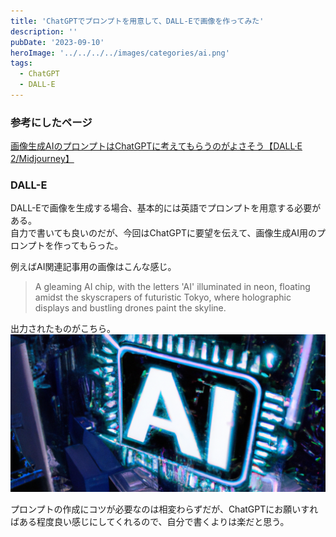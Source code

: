 ```yaml
---
title: 'ChatGPTでプロンプトを用意して、DALL-Eで画像を作ってみた'
description: ''
pubDate: '2023-09-10'
heroImage: '../../../../images/categories/ai.png'
tags:
  - ChatGPT
  - DALL-E
---
```


### 参考にしたページ

[画像生成AIのプロンプトはChatGPTに考えてもらうのがよさそう【DALL·E 2/Midjourney】](https://note.com/keitomatsuri/n/na4a07649c985)

### DALL-E

DALL-Eで画像を生成する場合、基本的には英語でプロンプトを用意する必要がある。  
自力で書いても良いのだが、今回はChatGPTに要望を伝えて、画像生成AI用のプロンプトを作ってもらった。

例えばAI関連記事用の画像はこんな感じ。

> A gleaming AI chip, with the letters 'AI' illuminated in neon, floating amidst the skyscrapers of futuristic Tokyo, where holographic displays and bustling drones paint the skyline.

出力されたものがこちら。
![](../../../../images/categories/ai_202309.png)

プロンプトの作成にコツが必要なのは相変わらずだが、ChatGPTにお願いすればある程度良い感じにしてくれるので、自分で書くよりは楽だと思う。
